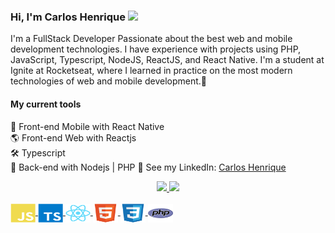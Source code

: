 
### Hi, I'm Carlos Henrique <img src="https://media.giphy.com/media/hvRJCLFzcasrR4ia7z/giphy.gif" width="30" >

I'm a FullStack Developer Passionate about the best web and mobile development technologies. I have experience with projects using PHP, JavaScript, Typescript, NodeJS, ReactJS, and React Native. I'm a student at Ignite at Rocketseat, where I learned in practice on the most modern technologies of web and mobile development.🚀

#### My current tools 
📲 Front-end Mobile with React Native  
🌎 Front-end Web with Reactjs  
🛠️ Typescript  
📡 Back-end with Nodejs | PHP
🧰 See my LinkedIn: [Carlos Henrique](https://www.linkedin.com/in/carlos-henrique-farias-junior-296562235/)
<div align="center">
  <a href="https://github.com/carloshenrique">
  <img height="180em" src="https://github-readme-stats.vercel.app/api?username=JRSparrowII&show_icons=true&theme=merko&include_all_commits=true&count_private=true"/>
  <img height="180em" src="https://github-readme-stats.vercel.app/api/top-langs/?username=JRSparrowII&layout=compact&langs_count=7&theme=merko"/>
</div>


<div style="display: inline_block"><br>
  <img align="center" alt="Js" height="30" width="40" src="https://raw.githubusercontent.com/devicons/devicon/master/icons/javascript/javascript-plain.svg">
  <img align="center" alt="Ts" height="30" width="40" src="https://raw.githubusercontent.com/devicons/devicon/master/icons/typescript/typescript-plain.svg">
  <img align="center" alt="React" height="30" width="40" src="https://raw.githubusercontent.com/devicons/devicon/master/icons/react/react-original.svg">
  <img align="center" alt="HTML" height="30" width="40" src="https://raw.githubusercontent.com/devicons/devicon/master/icons/html5/html5-original.svg">
  <img align="center" alt="CSS" height="30" width="40" src="https://raw.githubusercontent.com/devicons/devicon/master/icons/css3/css3-original.svg">
  <img align="center" alt="Python" height="30" width="40" src="https://raw.githubusercontent.com/devicons/devicon/master/icons/php/php-original.svg">
</div>
  



